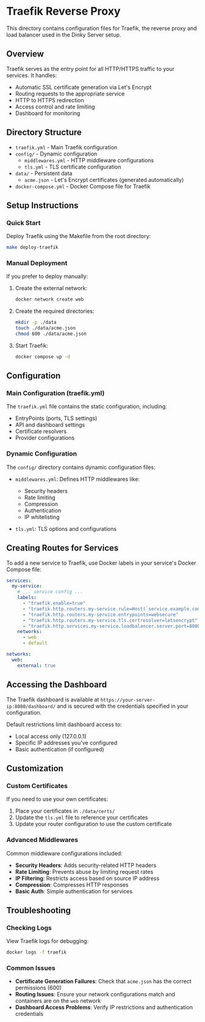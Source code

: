 # Traefik Reverse Proxy

This directory contains configuration files for Traefik, the reverse proxy and load balancer used in the Dinky Server setup.

## Overview

Traefik serves as the entry point for all HTTP/HTTPS traffic to your services. It handles:

- Automatic SSL certificate generation via Let's Encrypt
- Routing requests to the appropriate service
- HTTP to HTTPS redirection
- Access control and rate limiting
- Dashboard for monitoring

## Directory Structure

- `traefik.yml` - Main Traefik configuration
- `config/` - Dynamic configuration
  - `middlewares.yml` - HTTP middleware configurations
  - `tls.yml` - TLS certificate configuration
- `data/` - Persistent data
  - `acme.json` - Let's Encrypt certificates (generated automatically)
- `docker-compose.yml` - Docker Compose file for Traefik

## Setup Instructions

### Quick Start

Deploy Traefik using the Makefile from the root directory:

```bash
make deploy-traefik
```

### Manual Deployment

If you prefer to deploy manually:

1. Create the external network:
   ```bash
   docker network create web
   ```

2. Create the required directories:
   ```bash
   mkdir -p ./data
   touch ./data/acme.json
   chmod 600 ./data/acme.json
   ```

3. Start Traefik:
   ```bash
   docker compose up -d
   ```

## Configuration

### Main Configuration (traefik.yml)

The `traefik.yml` file contains the static configuration, including:

- EntryPoints (ports, TLS settings)
- API and dashboard settings
- Certificate resolvers
- Provider configurations

### Dynamic Configuration

The `config/` directory contains dynamic configuration files:

- `middlewares.yml`: Defines HTTP middlewares like:
  - Security headers
  - Rate limiting
  - Compression
  - Authentication
  - IP whitelisting

- `tls.yml`: TLS options and configurations

## Creating Routes for Services

To add a new service to Traefik, use Docker labels in your service's Docker Compose file:

```yaml
services:
  my-service:
    # ... service config ...
    labels:
      - "traefik.enable=true"
      - "traefik.http.routers.my-service.rule=Host(`service.example.com`)"
      - "traefik.http.routers.my-service.entrypoints=websecure"
      - "traefik.http.routers.my-service.tls.certresolver=letsencrypt"
      - "traefik.http.services.my-service.loadbalancer.server.port=8080"
    networks:
      - web
      - default

networks:
  web:
    external: true
```

## Accessing the Dashboard

The Traefik dashboard is available at `https://your-server-ip:8080/dashboard/` and is secured with the credentials specified in your configuration.

Default restrictions limit dashboard access to:
- Local access only (127.0.0.1)
- Specific IP addresses you've configured
- Basic authentication (if configured)

## Customization

### Custom Certificates

If you need to use your own certificates:

1. Place your certificates in `./data/certs/`
2. Update the `tls.yml` file to reference your certificates
3. Update your router configuration to use the custom certificate

### Advanced Middlewares

Common middleware configurations included:

- **Security Headers**: Adds security-related HTTP headers
- **Rate Limiting**: Prevents abuse by limiting request rates
- **IP Filtering**: Restricts access based on source IP address
- **Compression**: Compresses HTTP responses
- **Basic Auth**: Simple authentication for services

## Troubleshooting

### Checking Logs

View Traefik logs for debugging:

```bash
docker logs -f traefik
```

### Common Issues

- **Certificate Generation Failures**: Check that `acme.json` has the correct permissions (600)
- **Routing Issues**: Ensure your network configurations match and containers are on the `web` network
- **Dashboard Access Problems**: Verify IP restrictions and authentication credentials 